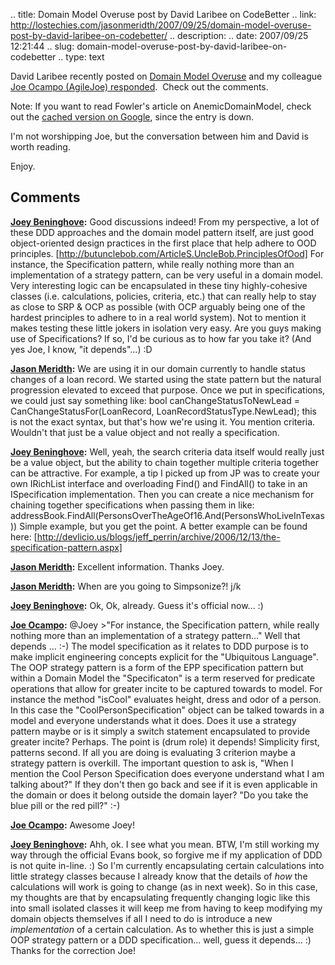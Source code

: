 .. title: Domain Model Overuse post by David Laribee on CodeBetter
.. link: http://lostechies.com/jasonmeridth/2007/09/25/domain-model-overuse-post-by-david-laribee-on-codebetter/
.. description: 
.. date: 2007/09/25 12:21:44
.. slug: domain-model-overuse-post-by-david-laribee-on-codebetter
.. type: text


David Laribee recently posted on [Domain Model Overuse](http://codebetter.com/blogs/david_laribee/archive/2007/09/24/domain-model-overuse.aspx) and my colleague [Joe Ocampo (AgileJoe) responded](http://codebetter.com/blogs/david_laribee/archive/2007/09/24/domain-model-overuse.aspx#comments).  Check out the comments.

Note: If you want to read Fowler's article on AnemicDomainModel, check out the [cached version on Google](http://64.233.169.104/search?q=cache:biq9rdhXyz4J:martinfowler.com/bliki/AnemicDomainModel.html+anemic+domain+model&hl=en&client=firefox-a&gl=us&strip=1), since the entry is down.

I'm not worshipping Joe, but the conversation between him and David is worth reading.

Enjoy.

## Comments

**[Joey Beninghove](#118 "2007-09-25 16:53:16"):** Good discussions indeed! From my perspective, a lot of these DDD approaches and the domain model pattern itself, are just good object-oriented design practices in the first place that help adhere to OOD principles. [http://butunclebob.com/ArticleS.UncleBob.PrinciplesOfOod] For instance, the Specification pattern, while really nothing more than an implementation of a strategy pattern, can be very useful in a domain model. Very interesting logic can be encapsulated in these tiny highly-cohesive classes (i.e. calculations, policies, criteria, etc.) that can really help to stay as close to SRP & OCP as possible (with OCP arguably being one of the hardest principles to adhere to in a real world system). Not to mention it makes testing these little jokers in isolation very easy. Are you guys making use of Specifications? If so, I'd be curious as to how far you take it? (And yes Joe, I know, "it depends"...) :D

**[Jason Meridth](#119 "2007-09-25 17:08:12"):** We are using it in our domain currently to handle status changes of a loan record. We started using the state pattern but the natural progression elevated to exceed that purpose. Once we put in specifications, we could just say something like: bool canChangeStatusToNewLead = CanChangeStatusFor(LoanRecord, LoanRecordStatusType.NewLead); this is not the exact syntax, but that's how we're using it. You mention criteria. Wouldn't that just be a value object and not really a specification.

**[Joey Beninghove](#120 "2007-09-25 17:17:50"):** Well, yeah, the search criteria data itself would really just be a value object, but the ability to chain together multiple criteria together can be attractive. For example, a tip I picked up from JP was to create your own IRichList interface and overloading Find() and FindAll() to take in an ISpecification implementation. Then you can create a nice mechanism for chaining together specifications when passing them in like: addressBook.FindAll(PersonsOverTheAgeOf16.And(PersonsWhoLiveInTexas)) Simple example, but you get the point. A better example can be found here: [http://devlicio.us/blogs/jeff_perrin/archive/2006/12/13/the-specification-pattern.aspx]

**[Jason Meridth](#121 "2007-09-25 17:27:39"):** Excellent information. Thanks Joey.

**[Jason Meridth](#122 "2007-09-25 17:28:11"):** When are you going to Simpsonize?! j/k

**[Joey Beninghove](#123 "2007-09-25 17:52:24"):** Ok, Ok, already. Guess it's official now... :)

**[Joe Ocampo](#124 "2007-09-25 18:09:25"):** @Joey >"For instance, the Specification pattern, while really nothing more than an implementation of a strategy pattern..." Well that depends ... :-) The model specification as it relates to DDD purpose is to make implicit engineering concepts explicit for the "Ubiquitous Language". The OOP strategy pattern is a form of the EPP specification pattern but within a Domain Model the "Specificaton" is a term reserved for predicate operations that allow for greater incite to be captured towards to model. For instance the method "isCool" evaluates height, dress and odor of a person. In this case the "CoolPersonSpecification" object can be talked towards in a model and everyone understands what it does. Does it use a strategy pattern maybe or is it simply a switch statement encapsulated to provide greater incite? Perhaps. The point is (drum role) it depends! Simplicity first, patterns second. If all you are doing is evaluating 3 criterion maybe a strategy pattern is overkill. The important question to ask is, "When I mention the Cool Person Specification does everyone understand what I am talking about?" If they don't then go back and see if it is even applicable in the domain or does it belong outside the domain layer? "Do you take the blue pill or the red pill?" :-)

**[Joe Ocampo](#125 "2007-09-25 18:23:15"):** Awesome Joey!

**[Joey Beninghove](#126 "2007-09-25 18:24:24"):** Ahh, ok. I see what you mean. BTW, I'm still working my way through the official Evans book, so forgive me if my application of DDD is not quite in-line. :) So I'm currently encapsulating certain calculations into little strategy classes because I already know that the details of *how* the calculations will work is going to change (as in next week). So in this case, my thoughts are that by encapsulating frequently changing logic like this into small isolated classes it will keep me from having to keep modifying my domain objects themselves if all I need to do is introduce a new *implementation* of a certain calculation. As to whether this is just a simple OOP strategy pattern or a DDD specification... well, guess it depends... :) Thanks for the correction Joe!

